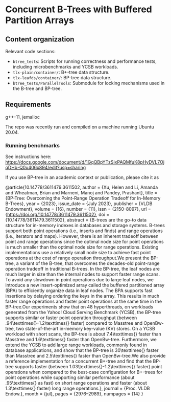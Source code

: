 # Concurrent B-Trees with Buffered Partition Arrays

## Content organization

Relevant code sections:

- `btree_tests`: Scripts for running correctness and performance tests, including microbenchmarks and YCSB workloads.
- `tlx-plain/container/`: B+-tree data structure.
- `tlx-leafds/container/`: BP-tree data structure.
- `btree_tests/ParallelTools`: Submodule for locking mechanisms used in the B-tree and BP-tree.

## Requirements
g++-11, jemalloc

The repo was recently run and compiled on a machine running Ubuntu 20.04.

### Running benchmarks

See instructions here: https://docs.google.com/document/d/1GqQBpYTzSixPAQMfuK8pHyDVL7OjqDHb-Q0u406x894/edit?usp=sharing

If you use BP-tree in an academic context or publication, please cite it as

@article{10.14778/3611479.3611502,
author = {Xu, Helen and Li, Amanda and Wheatman, Brian and Marneni, Manoj and Pandey, Prashant},
title = {BP-Tree: Overcoming the Point-Range Operation Tradeoff for In-Memory B-Trees},
year = {2023},
issue_date = {July 2023},
publisher = {VLDB Endowment},
volume = {16},
number = {11},
issn = {2150-8097},
url = {https://doi.org/10.14778/3611479.3611502},
doi = {10.14778/3611479.3611502},
abstract = {B-trees are the go-to data structure for in-memory indexes in databases and storage systems. B-trees support both point operations (i.e., inserts and finds) and range operations (i.e., iterators and maps). However, there is an inherent tradeoff between point and range operations since the optimal node size for point operations is much smaller than the optimal node size for range operations. Existing implementations use a relatively small node size to achieve fast point operations at the cost of range operation throughput.We present the BP-tree, a variant of the B-tree, that overcomes the decades-old point-range operation tradeoff in traditional B-trees. In the BP-tree, the leaf nodes are much larger in size than the internal nodes to support faster range scans. To avoid any slowdown in point operations due to large leaf nodes, we introduce a new insert-optimized array called the buffered partitioned array (BPA) to efficiently organize data in leaf nodes. The BPA supports fast insertions by delaying ordering the keys in the array. This results in much faster range operations and faster point operations at the same time in the BP-tree.Our experiments show that on 48 hyperthreads, on workloads generated from the Yahoo! Cloud Serving Benchmark (YCSB), the BP-tree supports similar or faster point operation throughput (between .94\texttimes{}-1.2\texttimes{} faster) compared to Masstree and OpenBw-tree, two state-of-the-art in-memory key-value (KV) stores. On a YCSB workload with short scans, the BP-tree is about 7.4\texttimes{} faster than Masstree and 1.6\texttimes{} faster than OpenBw-tree. Furthermore, we extend the YCSB to add large range workloads, commonly found in database applications, and show that the BP-tree is 30\texttimes{} faster than Masstree and 2.5\texttimes{} faster than OpenBw-tree.We also provide a reference implementation for a concurrent B+-tree and find that the BP-tree supports faster (between 1.03\texttimes{}-1.2\texttimes{} faster) point operations when compared to the best-case configuration for B+-trees for point operations while supporting similar performance (about .95\texttimes{} as fast) on short range operations and faster (about 1.3\texttimes{} faster) long range operations.},
journal = {Proc. VLDB Endow.},
month = {jul},
pages = {2976–2989},
numpages = {14}
}

